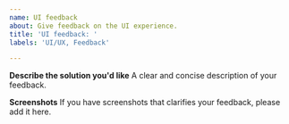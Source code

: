 ```yaml
---
name: UI feedback
about: Give feedback on the UI experience.
title: 'UI feedback: '
labels: 'UI/UX, Feedback'

---
```


**Describe the solution you'd like**
A clear and concise description of your feedback.

**Screenshots**
If you have screenshots that clarifies your feedback, please add it here.
